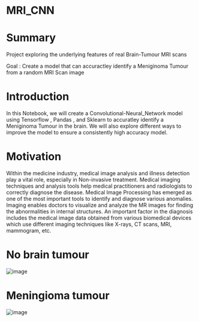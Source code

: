 # MRI_CNN


# Summary
 Project exploring the underlying features of real Brain-Tumour MRI scans 
 
 
 Goal : Create a model that can accuractley identify a Meniginoma Tumour from a random MRI Scan image
 
 # Introduction
 
 In this Notebook, we will create a Convolutional-Neural_Network model using Tensorflow , Pandas , and Sklearn to accuratley identify a Meniginoma Tumour in the brain. We will also explore different ways to improve the model to ensure a consistently high accuracy model.
 
 # Motivation 
 Within the medicine industry, medical image analysis and illness detection play a vital role, especially in Non-invasive treatment. Medical imaging techniques and analysis tools help medical practitioners and radiologists to correctly diagnose the disease. Medical Image Processing has emerged as one of the most important tools to identify and diagnose various anomalies. Imaging enables doctors to visualize and analyze the MR images for finding the abnormalities in internal structures. An important factor in the diagnosis includes the medical image data obtained from various biomedical devices which use different imaging techniques like X-rays, CT scans, MRI, mammogram, etc.
 
 
 # No brain tumour 
 ![image](https://user-images.githubusercontent.com/105946391/173190362-fb304608-b80c-494d-a6f4-d337a0616e04.png)

# Meningioma tumour

![image](https://user-images.githubusercontent.com/105946391/173190397-5302a821-f528-485d-9ca3-a02f1dc7f771.png)


